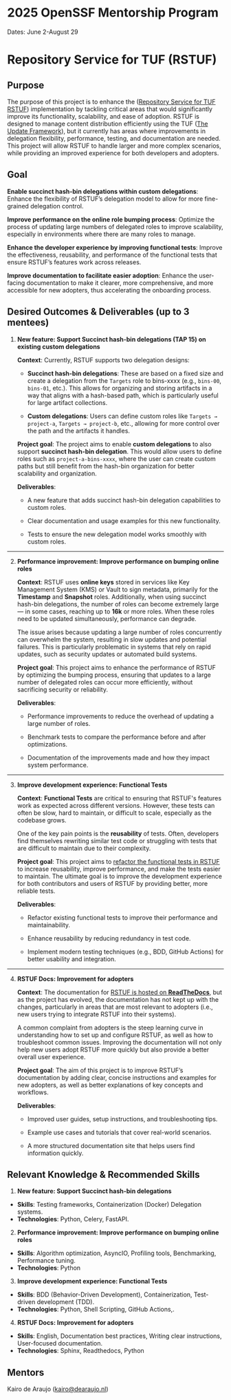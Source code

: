 # 2025 OpenSSF Mentorship Program

Dates: June 2-August 29

# Repository Service for TUF (RSTUF)

## Purpose

The purpose of this project is to enhance the ([Repository Service for TUF RSTUF](https://openssf.org/projects/repository-service-for-tuf/)) implementation by tackling critical areas that would significantly improve its functionality, scalability, and ease of adoption. RSTUF is designed to manage content distribution efficiently using the TUF ([The Update Framework](https://theupdateframework.io/)), but it currently has areas where improvements in delegation flexibility, performance, testing, and documentation are needed. This project will allow RSTUF to handle larger and more complex scenarios, while providing an improved experience for both developers and adopters.

## Goal

**Enable succinct hash-bin delegations within custom delegations**: Enhance the flexibility of RSTUF’s delegation model to allow for more fine-grained delegation control.

**Improve performance on the online role bumping process**: Optimize the process of updating large numbers of delegated roles to improve scalability, especially in environments where there are many roles to manage.

**Enhance the developer experience by improving functional tests**: Improve the effectiveness, reusability, and performance of the functional tests that ensure RSTUF’s features work across releases.

**Improve documentation to facilitate easier adoption**: Enhance the user-facing documentation to make it clearer, more comprehensive, and more accessible for new adopters, thus accelerating the onboarding process.

## Desired Outcomes & Deliverables (up to 3 mentees)

1. **New feature: Support Succinct hash-bin delegations (TAP 15\) on existing custom delegations**

    **Context**: Currently, RSTUF supports two delegation designs:

   * **Succinct hash-bin delegations**: These are based on a fixed size and create a delegation from the `Targets` role to bins-xxxx (e.g., `bins-00`, `bins-01`, etc.). This allows for organizing and storing artifacts in a way that aligns with a hash-based path, which is particularly useful for large artifact collections.

   * **Custom delegations**: Users can define custom roles like `Targets → project-a`, `Targets → project-b`, etc., allowing for more control over the path and the artifacts it handles.

   **Project goal**: The project aims to enable **custom delegations** to also support **succinct hash-bin delegation**. This would allow users to define roles such as `project-a-bins-xxxx`, where the user can create custom paths but still benefit from the hash-bin organization for better scalability and organization.

      **Deliverables**:

   * A new feature that adds succinct hash-bin delegation capabilities to custom roles.

   * Clear documentation and usage examples for this new functionality.

   * Tests to ensure the new delegation model works smoothly with custom roles.

---

2. **Performance improvement: Improve performance on bumping online roles**

    **Context**: RSTUF uses **online keys** stored in services like Key Management System (KMS) or Vault to sign metadata, primarily for the **Timestamp** and **Snapshot** roles. Additionally, when using succinct hash-bin delegations, the number of roles can become extremely large — in some cases, reaching up to **16k** or more roles. When these roles need to be updated simultaneously, performance can degrade.

   The issue arises because updating a large number of roles concurrently can overwhelm the system, resulting in slow updates and potential failures. This is particularly problematic in systems that rely on rapid updates, such as security updates or automated build systems.

   **Project goal**: This project aims to enhance the performance of RSTUF by optimizing the bumping process, ensuring that updates to a large number of delegated roles can occur more efficiently, without sacrificing security or reliability.

    **Deliverables**:

   * Performance improvements to reduce the overhead of updating a large number of roles.

   * Benchmark tests to compare the performance before and after optimizations.

   * Documentation of the improvements made and how they impact system performance.

---

3. **Improve development experience: Functional Tests**

   **Context**: **Functional Tests** are critical to ensuring that RSTUF's features work as expected across different versions. However, these tests can often be slow, hard to maintain, or difficult to scale, especially as the codebase grows.

   One of the key pain points is the **reusability** of tests. Often, developers find themselves rewriting similar test code or struggling with tests that are difficult to maintain due to their complexity.

   **Project goal**: This project aims to [refactor the functional tests in RSTUF](https://repository-service-tuf.readthedocs.io/en/stable/devel/development.html#functional-tests-using-behavior-development-driven-bdd) to increase reusability, improve performance, and make the tests easier to maintain. The ultimate goal is to improve the development experience for both contributors and users of RSTUF by providing better, more reliable tests.

    **Deliverables**:

   * Refactor existing functional tests to improve their performance and maintainability.

   * Enhance reusability by reducing redundancy in test code.

   * Implement modern testing techniques (e.g., BDD, GitHub Actions) for better usability and integration.

---

4. **RSTUF Docs: Improvement for adopters**

   **Context**: The documentation for [RSTUF is hosted on **ReadTheDocs**](https://repository-service-tuf.readthedocs.io/), but as the project has evolved, the documentation has not kept up with the changes, particularly in areas that are most relevant to adopters (i.e., new users trying to integrate RSTUF into their systems).

    A common complaint from adopters is the steep learning curve in understanding how to set up and configure RSTUF, as well as how to troubleshoot common issues. Improving the documentation will not only help new users adopt RSTUF more quickly but also provide a better overall user experience.

   **Project goal**: The aim of this project is to improve RSTUF’s documentation by adding clear, concise instructions and examples for new adopters, as well as better explanations of key concepts and workflows.

    **Deliverables**:

   * Improved user guides, setup instructions, and troubleshooting tips.

   * Example use cases and tutorials that cover real-world scenarios.

   * A more structured documentation site that helps users find information quickly.

## Relevant Knowledge & Recommended Skills

1. **New feature: Support Succinct hash-bin delegations**

* **Skills**: Testing frameworks, Containerization (Docker) Delegation systems.
* **Technologies**: Python, Celery, FastAPI. 

2. **Performance improvement: Improve performance on bumping online roles**

* **Skills**: Algorithm optimization, AsyncIO, Profiling tools, Benchmarking, Performance tuning.
* **Technologies**: Python

3. **Improve development experience: Functional Tests**

* **Skills**: BDD (Behavior-Driven Development), Containerization, Test-driven development (TDD).
* **Technologies**: Python, Shell Scripting, GitHub Actions,.

4. **RSTUF Docs: Improvement for adopters**

* **Skills**: English, Documentation best practices, Writing clear instructions, User-focused documentation.
* **Technologies**: Sphinx, Readthedocs, Python

## Mentors

Kairo de Araujo ([kairo@dearaujo.nl](mailto:kairo@dearaujo.nl))
